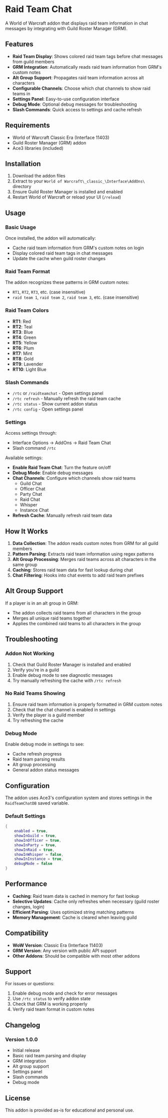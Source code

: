 # Raid Team Chat

A World of Warcraft addon that displays raid team information in chat messages by integrating with Guild Roster Manager (GRM).

## Features

- **Raid Team Display**: Shows colored raid team tags before chat messages from guild members
- **GRM Integration**: Automatically reads raid team information from GRM's custom notes
- **Alt Group Support**: Propagates raid team information across alt characters
- **Configurable Channels**: Choose which chat channels to show raid teams in
- **Settings Panel**: Easy-to-use configuration interface
- **Debug Mode**: Optional debug messages for troubleshooting
- **Slash Commands**: Quick access to settings and cache refresh

## Requirements

- World of Warcraft Classic Era (Interface 11403)
- Guild Roster Manager (GRM) addon
- Ace3 libraries (included)

## Installation

1. Download the addon files
2. Extract to your `World of Warcraft\_classic_\Interface\AddOns\` directory
3. Ensure Guild Roster Manager is installed and enabled
4. Restart World of Warcraft or reload your UI (`/reload`)

## Usage

### Basic Usage

Once installed, the addon will automatically:
- Cache raid team information from GRM's custom notes on login
- Display colored raid team tags in chat messages
- Update the cache when guild roster changes

### Raid Team Format

The addon recognizes these patterns in GRM custom notes:
- `RT1`, `RT2`, `RT3`, etc. (case insensitive)
- `raid team 1`, `raid team 2`, `raid team 3`, etc. (case insensitive)

### Raid Team Colors

- **RT1**: Red
- **RT2**: Teal  
- **RT3**: Blue
- **RT4**: Green
- **RT5**: Yellow
- **RT6**: Plum
- **RT7**: Mint
- **RT8**: Gold
- **RT9**: Lavender
- **RT10**: Light Blue

### Slash Commands

- `/rtc` or `/raidteamchat` - Open settings panel
- `/rtc refresh` - Manually refresh the raid team cache
- `/rtc status` - Show current addon status
- `/rtc config` - Open settings panel

### Settings

Access settings through:
- Interface Options → AddOns → Raid Team Chat
- Slash command `/rtc`

Available settings:
- **Enable Raid Team Chat**: Turn the feature on/off
- **Debug Mode**: Enable debug messages
- **Chat Channels**: Configure which channels show raid teams
  - Guild Chat
  - Officer Chat
  - Party Chat
  - Raid Chat
  - Whisper
  - Instance Chat
- **Refresh Cache**: Manually refresh raid team data

## How It Works

1. **Data Collection**: The addon reads custom notes from GRM for all guild members
2. **Pattern Parsing**: Extracts raid team information using regex patterns
3. **Alt Group Processing**: Merges raid teams across alt characters in the same group
4. **Caching**: Stores raid team data for fast lookup during chat
5. **Chat Filtering**: Hooks into chat events to add raid team prefixes

## Alt Group Support

If a player is in an alt group in GRM:
- The addon collects raid teams from all characters in the group
- Merges all unique raid teams together
- Applies the combined raid teams to all characters in the group

## Troubleshooting

### Addon Not Working

1. Check that Guild Roster Manager is installed and enabled
2. Verify you're in a guild
3. Enable debug mode to see diagnostic messages
4. Try manually refreshing the cache with `/rtc refresh`

### No Raid Teams Showing

1. Ensure raid team information is properly formatted in GRM custom notes
2. Check that the chat channel is enabled in settings
3. Verify the player is a guild member
4. Try refreshing the cache

### Debug Mode

Enable debug mode in settings to see:
- Cache refresh progress
- Raid team parsing results
- Alt group processing
- General addon status messages

## Configuration

The addon uses Ace3's configuration system and stores settings in the `RaidTeamChatDB` saved variable.

### Default Settings

```lua
{
    enabled = true,
    showInGuild = true,
    showInOfficer = true,
    showInParty = true,
    showInRaid = true,
    showInWhisper = false,
    showInInstance = true,
    debugMode = false
}
```

## Performance

- **Caching**: Raid team data is cached in memory for fast lookup
- **Selective Updates**: Cache only refreshes when necessary (guild roster changes, login)
- **Efficient Parsing**: Uses optimized string matching patterns
- **Memory Management**: Cache is cleared when leaving guild

## Compatibility

- **WoW Version**: Classic Era (Interface 11403)
- **GRM Version**: Any version with public API support
- **Other Addons**: Should be compatible with most other addons

## Support

For issues or questions:
1. Enable debug mode and check for error messages
2. Use `/rtc status` to verify addon state
3. Check that GRM is working properly
4. Verify raid team format in custom notes

## Changelog

### Version 1.0.0
- Initial release
- Basic raid team parsing and display
- GRM integration
- Alt group support
- Settings panel
- Slash commands
- Debug mode

## License

This addon is provided as-is for educational and personal use.
